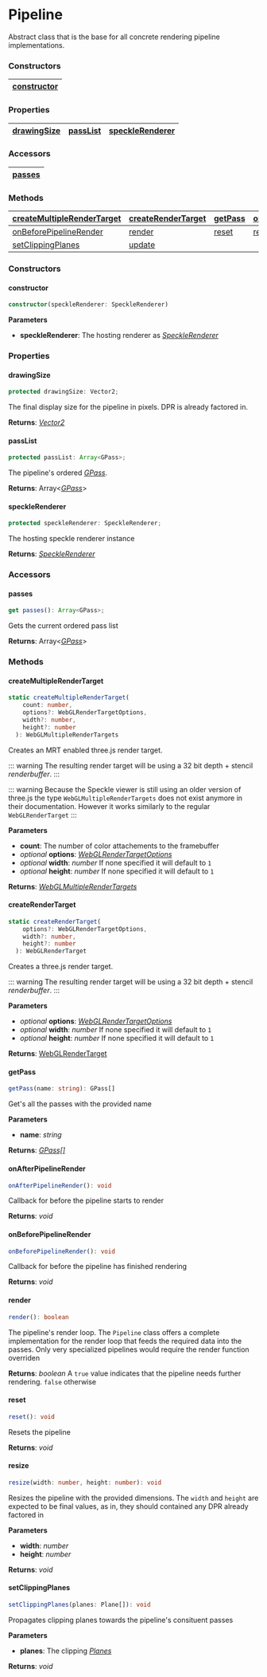 # Pipeline

Abstract class that is the base for all concrete rendering pipeline implementations.

### <h3>Constructors</h3>
 [constructor](/viewer/rendering-pipeline-api/pipeline-api.md#constructor) |
| :-------------------------------------------------- | 

### <h3>Properties</h3>

| [drawingSize](/viewer/rendering-pipeline-api/pipeline-api.md#drawingsize) | [passList](/viewer/rendering-pipeline-api/pipeline-api.md#passlist) | [speckleRenderer](/viewer/rendering-pipeline-api/pipeline-api.md#specklerenderer) 
| :-------------------------------------------------- | :------------------------------------------------ | :---------------------------- | 


### <h3>Accessors</h3>

| [passes](/viewer/rendering-pipeline-api/pipeline-api.md#passes)
| :------------------------------------------------ | 

### <h3>Methods</h3>

| [createMultipleRenderTarget](/viewer/rendering-pipeline-api/pipeline-api.md#createmultiplerendertarget)                 | [createRenderTarget](/viewer/rendering-pipeline-api/pipeline-api.md#createrendertarget)               | [getPass](/viewer/rendering-pipeline-api/pipeline-api.md#getpass)               | [onAfterPipelineRender](/viewer/rendering-pipeline-api/pipeline-api.md#onafterpipelinerender)           |
| :------------------------------------------------------------ | :------------------------------------------------------ | :------------------------------------------------------ | :-------------------------------------------------------- |
| [onBeforePipelineRender](/viewer/rendering-pipeline-api/pipeline-api.md#onbeforepipelinerender) | [render](/viewer/rendering-pipeline-api/pipeline-api.md#render)             | [reset](/viewer/rendering-pipeline-api/pipeline-api.md#reset)     | [resize](/viewer/rendering-pipeline-api/pipeline-api.md#resize)             |
| [setClippingPlanes](/viewer/rendering-pipeline-api/pipeline-api.md#setclippingplanes)         | [update](/viewer/rendering-pipeline-api/pipeline-api.md#update) 


### <h3>Constructors</h3>

#### <h4>constructor</h4>

```ts
constructor(speckleRenderer: SpeckleRenderer)
```
**Parameters**

- **speckleRenderer**: The hosting renderer as [_SpeckleRenderer_](/viewer/speckle-renderer-api.md)


### <h3>Properties</h3>


#### <b>drawingSize</b>

```ts
protected drawingSize: Vector2;
```

The final display size for the pipeline in pixels. DPR is already factored in.

**Returns**: [_Vector2_](https://threejs.org/docs/index.html?q=vect#api/en/math/Vector2)

#### <b>passList</b>

```ts
protected passList: Array<GPass>;
```

The pipeline's ordered [_GPass_](/viewer/rendering-pipeline-api/gpass-api.md).

**Returns**: Array<[_GPass_](/viewer/rendering-pipeline-api/gpass-api.md)>

#### <b>speckleRenderer</b>

```ts
protected speckleRenderer: SpeckleRenderer;
```

The hosting speckle renderer instance 

**Returns**: [_SpeckleRenderer_](/viewer/speckle-renderer-api.md)


### <h3>Accessors</h3>

#### <b>passes</b>

```ts
get passes(): Array<GPass>;
```

Gets the current ordered pass list

**Returns**: Array<[_GPass_](/viewer/rendering-pipeline-api/gpass-api.md)>



### <h3>Methods</h3>

#### <b>createMultipleRenderTarget</b>

```ts
static createMultipleRenderTarget(
    count: number,
    options?: WebGLRenderTargetOptions,
    width?: number,
    height?: number
  ): WebGLMultipleRenderTargets
```
Creates an MRT enabled three.js render target.

::: warning
The resulting render target will be using a 32 bit depth + stencil _renderbuffer_.
:::

::: warning
Because the Speckle viewer is still using an older version of three.js the type `WebGLMultipleRenderTargets` does not exist anymore in their documentation. However it works similarly to the regular `WebGLRenderTarget`
:::

**Parameters**

- **count**: The number of color attachements to the framebuffer
- _optional_ **options**: [_WebGLRenderTargetOptions_](https://threejs.org/docs/index.html?q=webgl#api/en/renderers/WebGLRenderTarget)
- _optional_ **width**: _number_ If none specified it will default to `1`
- _optional_ **height**: _number_ If none specified it will default to `1`


**Returns**: [_WebGLMultipleRenderTargets_](https://threejs.org/docs/index.html?q=webgl#api/en/renderers/WebGLRenderTarget)

#### <b>createRenderTarget</b>

```ts
static createRenderTarget(
    options?: WebGLRenderTargetOptions,
    width?: number,
    height?: number
  ): WebGLRenderTarget
```
Creates a three.js render target.

::: warning
The resulting render target will be using a 32 bit depth + stencil _renderbuffer_.
:::

**Parameters**

- _optional_ **options**: [_WebGLRenderTargetOptions_](https://threejs.org/docs/index.html?q=webgl#api/en/renderers/WebGLRenderTarget)
- _optional_ **width**: _number_ If none specified it will default to `1`
- _optional_ **height**: _number_ If none specified it will default to `1`


**Returns**: [WebGLRenderTarget](https://threejs.org/docs/index.html?q=webgl#api/en/renderers/WebGLRenderTarget)

#### <b>getPass</b>

```ts
getPass(name: string): GPass[]
```

Get's all the passes with the provided name

**Parameters**

- **name**: _string_

**Returns**: [_GPass[]_](/viewer/rendering-pipeline-api/gpass-api.md)


#### <b>onAfterPipelineRender</b>

```ts
onAfterPipelineRender(): void 
```

Callback for before the pipeline starts to render

**Returns**: _void_

#### <b>onBeforePipelineRender</b>

```ts
onBeforePipelineRender(): void
```

Callback for before the pipeline has finished rendering

**Returns**: _void_


#### <b>render</b>

```ts
render(): boolean
```

The pipeline's render loop. The `Pipeline` class offers a complete implementation for the render loop that feeds the required data into the passes. Only very specialized pipelines would require the render function overriden

**Returns**: _boolean_ A `true` value indicates that the pipeline needs further rendering. `false` otherwise

#### <b>reset</b>

```ts
reset(): void
```
Resets the pipeline

**Returns**: _void_

#### <b>resize</b>

```ts
resize(width: number, height: number): void
```
Resizes the pipeline with the provided dimensions. The `width` and `height` are expected to be final values, as in, they should contained any DPR already factored in

**Parameters**

- **width**: _number_
- **height**: _number_

**Returns**: _void_

#### <b>setClippingPlanes</b>

```ts
setClippingPlanes(planes: Plane[]): void
```

Propagates clipping planes towards the pipeline's consituent passes

**Parameters**

- **planes**: The clipping [_Planes_](https://threejs.org/docs/index.html?q=plane#api/en/math/Plane)

**Returns**: _void_


